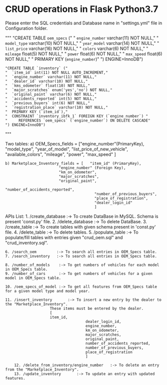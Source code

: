 # CRUD operations in Flask Python3.7


Please enter the SQL credentials and Database name in "settings.yml" file in Configuration folder.

"""
    "CREATE TABLE `oem_specs` ("
    "  `engine_number` varchar(11) NOT NULL,"
    "  `model_type` varchar(10) NOT NULL,"
    "  `year_model` varchar(14) NOT NULL,"
    "  `list_price` varchar(16) NOT NULL,"
    "  `colors` varchar(6) NOT NULL,"
    "  `mileage` float(5) NOT NULL,"
    "  `power` float(6) NOT NULL,"
    "  `max_speed` float(6) NOT NULL,"
    "  PRIMARY KEY (`engine_number`)"
    ") ENGINE=InnoDB")
    
    
    "CREATE TABLE `inventory` ("
    "  `item_id` int(11) NOT NULL AUTO_INCREMENT,"
    "  `engine_number` varchar(11) NOT NULL,"    
    "  `dealer_id` varchar(10) NOT NULL,"
    "  `kms_odometer` float(10) NOT NULL,"
    "  `major_scratches` enum('yes','no') NOT NULL,"
    "  `original_paint` varchar(6) NOT NULL,"
    "  `accidents_reported` int(5) NOT NULL,"
    "  `previous_buyers` int(6) NOT NULL,"
    "  `registration_place` varchar(10) NOT NULL,"    
    "  PRIMARY KEY (`item_id`),"
    "  CONSTRAINT `inventory_ibfk_1` FOREIGN KEY (`engine_number`) "
    "     REFERENCES `oem_specs` (`engine_number`) ON DELETE CASCADE"
    ") ENGINE=InnoDB")
    
    
    



"""

Two tables: 
	a) OEM_Specs_fields = ["engine_number"(PrimaryKey), 
				"model_type", 
				"year_of_model", 
				"list_price_of_new_vehicle",
				"available_colors", 
				"mileage", 
				"power", 
				"max_speed"
				]
	
	b) Marketplace_Inventory_fields = [   "item_id" (PrimaryKey), 
					    	"engine_number" (Foreign Key), 
					    	"km_on_odometer", 
					    	"major_scratches", 
					    	"original_paint",
                                     		"number_of_accidents_reported", 
                                     		"number_of_previous_buyers", 
                                     		"place_of_registration", 
                                     		"dealer_login_id"
                                     		]



APIs List:
	1. /create_database :-> To create DataBase in MySQL. Schema is present 'const.py' file.
	2. /delete_database :-> To delete DataBase.
	3. /create_table    :-> To create tables with given schema present in 'const.py' file.
	4. /delete_table    :-> To delete tables.
	5. /populate_table  :-> To populate/fill tables with entries given "crud_oem.sql" and "crud_inventory.sql".
	
	6. /search_oem         :-> To search all entries in OEM_Specs table.
	7. /search_inventory   :-> To search all entries in OEM_Specs table.
	
	8. /number_of_models   	:-> To get numbers of vehicles for each model in OEM_Specs table.
	9. /number_of_cars	   	:-> To get numbers of vehicles for a given model in OEM_Specs table.
	
	10. /oem_specs_of_model	:-> To get all features from OEM_Specs table for a given model type and model year.
	
	11. /insert_inventory 		:-> To insert a new entry by the dealer to the "Marketplace_Inventory". 
						These items must be entered by the dealer.
						[
						item_id,
                            			dealer_login_id,
                            			engine_number,
                            			km_on_odometer,
                            			major_scratches,
                            			original_paint,
                            			number_of_accidents_reported,
                            			number_of_previous_buyers,
                            			place_of_registration
                            			]
                            			
        12. /delete_from_inventory/engine_number   :-> To delete an entry from the "Marketplace_Inventory".
        13. /update_inventory 		:-> To update an entry with updated features.
                            			
	
	 
